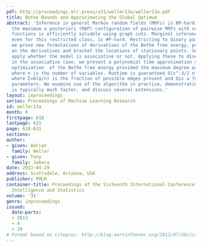 ```yaml
---
pdf: http://proceedings.mlr.press/v31/weller13a/weller13a.pdf
title: Bethe Bounds and Approximating the Global Optimum
abstract: 'Inference in general Markov random fields (MRFs) is NP-hard, though identifying
  the maximum a posteriori (MAP) configuration of pairwise MRFs with submodular cost
  functions is efficiently solvable using graph cuts. Marginal inference, however,
  even for this restricted class, is #P-hard. Restricting to binary pairwise models,
  we prove new formulations of derivatives of the Bethe free energy, provide bounds
  on the derivatives and bracket the locations of stationary points. Several results
  apply whether the model is associative or not. Applying these to discretized pseudo-marginals
  in the associative case, we present a polynomial time approximation scheme for global
  optimization  of the Bethe free energy provided the maximum degree ∆=O(\log n),
  where n is the number of variables. Runtime is guaranteed O(ε^-3/2 n^6 Σ^3/4 Ω^3/2),
  where Σ=O(∆/n) is the fraction of possible edges present and Ωis a function of MRF
  parameters. We examine use of the algorithm in practice, demonstrating runtime that
  is typically much faster, and discuss several extensions.'
layout: inproceedings
series: Proceedings of Machine Learning Research
id: weller13a
month: 0
firstpage: 618
lastpage: 631
page: 618-631
sections: 
author:
- given: Adrian
  family: Weller
- given: Tony
  family: Jebara
date: 2013-04-29
address: Scottsdale, Arizona, USA
publisher: PMLR
container-title: Proceedings of the Sixteenth International Conference on Artificial
  Intelligence and Statistics
volume: '31'
genre: inproceedings
issued:
  date-parts:
  - 2013
  - 4
  - 29
# Format based on citeproc: http://blog.martinfenner.org/2013/07/30/citeproc-yaml-for-bibliographies/
---
```

